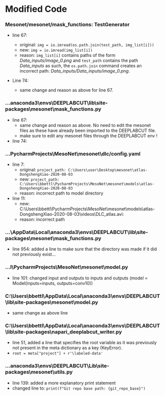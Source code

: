 # Modified Code

### Mesonet/mesonet/mask_functions: TestGenerator
- line 67:
    - original: `img = io.imread(os.path.join(test_path, img_list[i]))`
    - new: `img = io.imread(img_list[i])`
    - reason: `img_list[i]` contains paths of the form *Data_inputs/image_0.png* and `test_path` contains the path *Data_inputs* as such, the `os.path.join` command creates an incorrect path: *Data_inputs/Data_inputs/image_0.png*. 

- Line 74: 
    - same change and reason as above for line 67. 

### ...anaconda3\envs\DEEPLABCUT\lib\site-packages\mesonet\mask_functions.py
- line 67:
    - same change and reason as above. No need to edit the mesonet files as these have already been imported to the DEEPLABCUT file. 
    - make sure to edit any mesonet files through the DEEPLABCUT env ! 
- line 74: 

### ...PycharmProjects\MesoNet\mesonet\dlc/config.yaml
- line 7:
    - original: `project_path: C:\Users\user\Desktop\mesonet\atlas-DongshengXiao-2020-08-03`
    - new: `project_path: C:\Users\bbettl\PycharmProjects\MesoNet\mesonet\models\atlas-DongshengXiao-2020-08-03`
    - reason: incorrect path to model directory
- line 11: 
    - new:  C:\Users\bbettl\PycharmProjects\MesoNet\mesonet\models\atlas-DongshengXiao-2020-08-03\videos\DLC_atlas.avi:
    - reason: incorrect path 


### ...\AppData\Local\anaconda3\envs\DEEPLABCUT\lib\site-packages\mesonet\mask_functions.py
- line 954: added a line to make sure that the directory was made if it did not previously exist...

### ...l\PycharmProjects\MesoNet\mesonet\model.py
- line 101: changed input and outputs to inputs and outputs (model = Model(inputs=inputs, outputs=conv10))

### C:\Users\bbettl\AppData\Local\anaconda3\envs\DEEPLABCUT\lib\site-packages\mesonet\model.py
- same change as above line

### C:\Users\bbettl\AppData\Local\anaconda3\envs\DEEPLABCUT\lib\site-packages\napari_deeplabcut\_writer.py
- line 51, added a line that specifies the root variable as it was previously not present in the meta dictionary as a key (KeyError).
- `root = meta["project"] + r'\labeled-data'`

### ...anaconda3\envs\DEEPLABCUT\Lib\site-packages\mesonet\utils.py
- line 139: added a more explanatory print statement
- changed line to: `print(f"Git repo base path: {git_repo_base}")`


